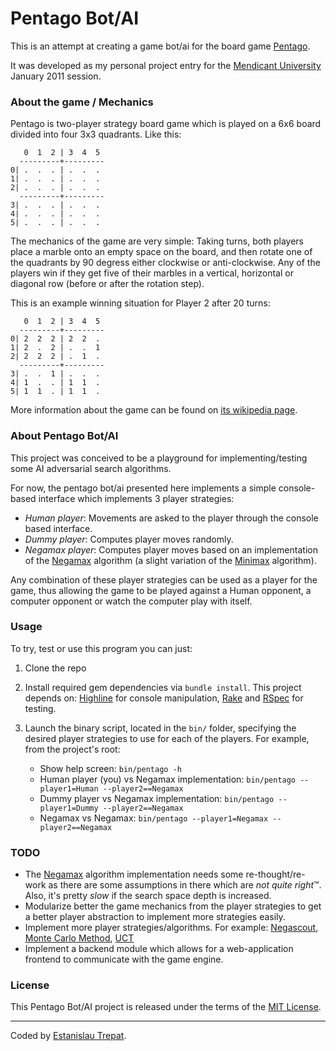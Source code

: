 # Pentago Bot/AI

This is an attempt at creating a game bot/ai for the board game [Pentago](http://en.wikipedia.org/wiki/Pentago).

It was developed as my personal project entry for the [Mendicant University](http://university.rubymendicant.com/)
January 2011 session.

### About the game / Mechanics

Pentago is two-player strategy board game which is played on a 6x6 board divided
into four 3x3 quadrants. Like this:

       0  1  2 | 3  4  5
      ---------+---------
    0| .  .  . | .  .  .
    1| .  .  . | .  .  .
    2| .  .  . | .  .  .
      ---------+---------
    3| .  .  . | .  .  .
    4| .  .  . | .  .  .
    5| .  .  . | .  .  .

The mechanics of the game are very simple: Taking turns, both players place a
marble onto an empty space on the board, and then rotate one of the quadrants
by 90 degress either clockwise or anti-clockwise. Any of the players win if they
get five of their marbles in a vertical, horizontal or diagonal row (before or
after the rotation step).

This is an example winning situation for Player 2 after 20 turns:

       0  1  2 | 3  4  5
      ---------+---------
    0| 2  2  2 | 2  2  .
    1| 2  .  2 | .  .  1
    2| 2  2  2 | .  1  .
      ---------+---------
    3| .  .  1 | .  .  .
    4| 1  .  . | 1  1  .
    5| 1  1  . | 1  1  .

More information about the game can be found on [its wikipedia page](http://en.wikipedia.org/wiki/Pentago).

### About Pentago Bot/AI

This project was conceived to be a playground for implementing/testing some
AI adversarial search algorithms.

For now, the pentago bot/ai presented here implements a simple console-based
interface which implements 3 player strategies:

* *Human player*: Movements are asked to the player through the console based
interface.
* *Dummy player*: Computes player moves randomly.
* *Negamax player*: Computes player moves based on an implementation of the
[Negamax](http://en.wikipedia.org/wiki/Negamax) algorithm (a slight variation of
the [Minimax](http://en.wikipedia.org/wiki/Minimax) algorithm).

Any combination of these player strategies can be used as a player for the game,
thus allowing the game to be played against a Human opponent, a computer opponent
or watch the computer play with itself.

### Usage

To try, test or use this program you can just:

1.  Clone the repo
2.  Install required gem dependencies via `bundle install`. This project depends on:
    [Highline](https://github.com/JEG2/highline) for console manipulation,
    [Rake](http://rake.rubyforge.org/) and [RSpec](https://www.relishapp.com/rspec) for testing.
3.  Launch the binary script, located in the `bin/` folder, specifying the desired
    player strategies to use for each of the players. For example, from the project's root:

    * Show help screen: `bin/pentago -h`
    * Human player (you) vs Negamax implementation: `bin/pentago --player1=Human --player2==Negamax`
    * Dummy player vs Negamax implementation: `bin/pentago --player1=Dummy --player2==Negamax`
    * Negamax vs Negamax: `bin/pentago --player1=Negamax --player2==Negamax`

### TODO

* The [Negamax](http://en.wikipedia.org/wiki/Negamax) algorithm implementation
needs some re-thought/re-work as there are some assumptions in there which are
*not quite right*&trade;. Also, it's pretty *slow* if the search space depth is increased.
* Modularize better the game mechanics from the player strategies to get a better
player abstraction to implement more strategies easily.
* Implement more player strategies/algorithms. For example: [Negascout](http://en.wikipedia.org/wiki/Negascout),
[Monte Carlo Method](http://en.wikipedia.org/wiki/Monte_Carlo_method), [UCT](http://senseis.xmp.net/?UCT)
* Implement a backend module which allows for a web-application frontend to
communicate with the game engine.

### License

This Pentago Bot/AI project is released under the terms of the [MIT License](http://www.opensource.org/licenses/mit-license.php).

---

Coded by [Estanislau Trepat](http://etrepat.com).

